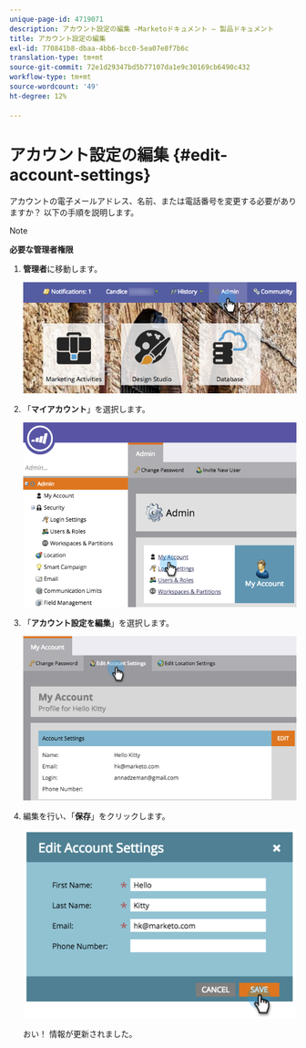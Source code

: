 ```yaml
---
unique-page-id: 4719071
description: アカウント設定の編集 —Marketoドキュメント — 製品ドキュメント
title: アカウント設定の編集
exl-id: 770841b8-dbaa-4bb6-bcc0-5ea07e8f7b6c
translation-type: tm+mt
source-git-commit: 72e1d29347bd5b77107da1e9c30169cb6490c432
workflow-type: tm+mt
source-wordcount: '49'
ht-degree: 12%

---
```


# アカウント設定の編集 {#edit-account-settings}

アカウントの電子メールアドレス、名前、または電話番号を変更する必要がありますか？ 以下の手順を説明します。

>[!NOTE]
>
>**必要な管理者権限**

1. **管理者**&#x200B;に移動します。

   ![](assets/adminhand.png)

1. 「**マイアカウント**」を選択します。

   ![](assets/image2015-6-23-15-3a16-3a52.png)

1. 「**アカウント設定を編集**」を選択します。

   ![](assets/image2015-6-23-15-3a21-3a41.png)

1. 編集を行い、「**保存**」をクリックします。

   ![](assets/image2015-6-23-15-3a20-3a16.png)

   おい！ 情報が更新されました。
